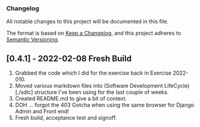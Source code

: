 
### Changelog

All notable changes to this project will be documented in this file.

The format is based on [Keep a Changelog](https://keepachangelog.com/en/1.0.0/),
and this project adheres to [Semantic
Versioning](https://semver.org/spec/v2.0.0.html).

## [0.4.1] - 2022-02-08 Fresh Build

1. Grabbed the code which I did for the exercise back in Exercise 2022-010.
1. Moved various markdown files into (Software Development LifeCycle)[./sdlc]
   structure I've been using for the last couple of weeks.
1. Created README.md to give a bit of context.
1. DOH ... forgot the 403 Gotcha when using the same browser for Django Admin
   and Front end!
1. Fresh build, acceptance test and signoff.

